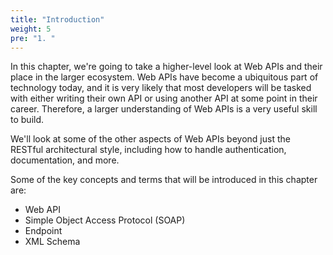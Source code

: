 ```yaml
---
title: "Introduction"
weight: 5
pre: "1. "
---
```

In this chapter, we're going to take a higher-level look at Web APIs and their place in the larger ecosystem. Web APIs have become a ubiquitous part of technology today, and it is very likely that most developers will be tasked with either writing their own API or using another API at some point in their career. Therefore, a larger understanding of Web APIs is a very useful skill to build.

We'll look at some of the other aspects of Web APIs beyond just the RESTful architectural style, including how to handle authentication, documentation, and more. 

Some of the key concepts and terms that will be introduced in this chapter are:

* Web API
* Simple Object Access Protocol (SOAP)
* Endpoint
* XML Schema
